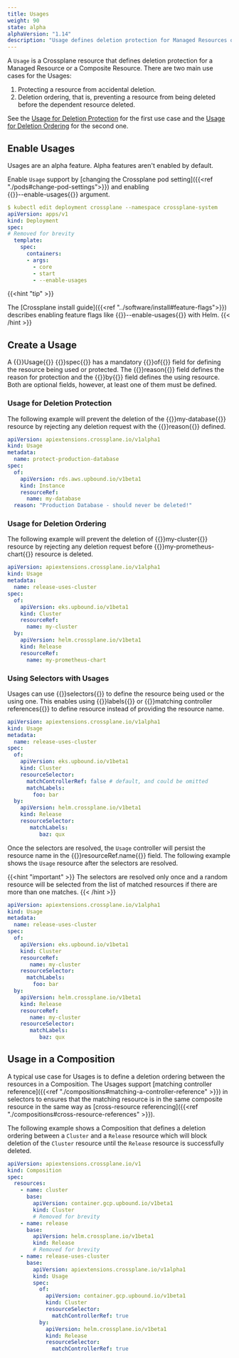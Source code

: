 ```yaml
---
title: Usages
weight: 90
state: alpha
alphaVersion: "1.14"
description: "Usage defines deletion protection for Managed Resources or Composites"
---
```


A `Usage` is a Crossplane resource that defines deletion protection for a 
Managed Resource or a Composite Resource. There are two main use cases for the
Usages:

1. Protecting a resource from accidental deletion.
2. Deletion ordering, that is, preventing a resource from being deleted before
   the dependent resource deleted.

See the [Usage for Deletion Protection](#usage-for-deletion-protection) for the
first use case and the [Usage for Deletion Ordering](#usage-for-deletion-ordering)
for the second one.

## Enable Usages
Usages are an alpha feature. Alpha features aren't enabled by default.

Enable `Usage` support by 
[changing the Crossplane pod setting]({{<ref "./pods#change-pod-settings">}})
and enabling  
{{<hover label="deployment" line="12">}}--enable-usages{{</hover>}}
argument.

```yaml {label="deployment",copy-lines="12"}
$ kubectl edit deployment crossplane --namespace crossplane-system
apiVersion: apps/v1
kind: Deployment
spec:
# Removed for brevity
  template:
    spec:
      containers:
      - args:
        - core
        - start
        - --enable-usages
```

{{<hint "tip" >}}

The [Crossplane install guide]({{<ref "../software/install#feature-flags">}}) 
describes enabling feature flags like 
{{<hover label="deployment" line="12">}}\-\-enable-usages{{</hover>}}
with Helm.
{{< /hint >}}

<!-- vale Google.Headings = NO -->
## Create a Usage
<!-- vale Google.Headings = YES -->

A {{<hover label="protect" line="2">}}Usage{{</hover>}}
{{<hover label="protect" line="5">}}spec{{</hover>}} has a mandatory
{{<hover label="protect" line="6">}}of{{</hover>}} field for defining the resource
being used or protected. The 
{{<hover label="protect" line="11">}}reason{{</hover>}} field defines the reason
for protection and the {{<hover label="order" line="11">}}by{{</hover>}} field
defines the using resource. Both are optional fields, however, at least one of 
them must be defined.

### Usage for Deletion Protection

The following example will prevent the deletion of the 
{{<hover label="protect" line="10">}}my-database{{</hover>}} resource by rejecting
any deletion request with the
{{<hover label="protect" line="11">}}reason{{</hover>}} defined.

```yaml {label="protect"}
apiVersion: apiextensions.crossplane.io/v1alpha1
kind: Usage
metadata:
  name: protect-production-database
spec:
  of:
    apiVersion: rds.aws.upbound.io/v1beta1
    kind: Instance
    resourceRef:
      name: my-database
  reason: "Production Database - should never be deleted!"
```

### Usage for Deletion Ordering

The following example will prevent the deletion of
{{<hover label="order" line="10">}}my-cluster{{</hover>}} resource by rejecting
any deletion request before 
{{<hover label="order" line="15">}}my-prometheus-chart{{</hover>}} resource is
deleted.

```yaml {label="order"}
apiVersion: apiextensions.crossplane.io/v1alpha1
kind: Usage
metadata:
  name: release-uses-cluster
spec:
  of:
    apiVersion: eks.upbound.io/v1beta1
    kind: Cluster
    resourceRef:
      name: my-cluster
  by:
    apiVersion: helm.crossplane.io/v1beta1
    kind: Release
    resourceRef:
      name: my-prometheus-chart
```

### Using Selectors with Usages

Usages can use {{<hover label="selectors" line="9">}}selectors{{</hover>}}
to define the resource being used or the using one.
This enables using {{<hover label="selectors" line="12">}}labels{{</hover>}} or
{{<hover label="selectors" line="11">}}matching controller references{{</hover>}}
to define resource instead of providing the resource name.

```yaml {label="selectors"}
apiVersion: apiextensions.crossplane.io/v1alpha1
kind: Usage
metadata:
  name: release-uses-cluster
spec:
  of:
    apiVersion: eks.upbound.io/v1beta1
    kind: Cluster
    resourceSelector:
      matchControllerRef: false # default, and could be omitted
      matchLabels:
        foo: bar
  by:
    apiVersion: helm.crossplane.io/v1beta1
    kind: Release
    resourceSelector:
       matchLabels:
          baz: qux
```

Once the selectors are resolved, the `Usage` controller will persist the
resource name in the 
{{<hover label="selectors-resolved" line="10">}}resourceRef.name{{</hover>}}
field. The following example shows the `Usage` resource after the selectors are
resolved.

{{<hint "important" >}}
The selectors are resolved only once and a random resource will be selected from
the list of matched resources if there are more than one matches.
{{< /hint >}}

```yaml {label="selectors-resolved"}
apiVersion: apiextensions.crossplane.io/v1alpha1
kind: Usage
metadata:
  name: release-uses-cluster
spec:
  of:
    apiVersion: eks.upbound.io/v1beta1
    kind: Cluster
    resourceRef:
       name: my-cluster
    resourceSelector:
      matchLabels:
        foo: bar
  by:
    apiVersion: helm.crossplane.io/v1beta1
    kind: Release
    resourceRef:
       name: my-cluster
    resourceSelector:
       matchLabels:
          baz: qux
```

## Usage in a Composition

A typical use case for Usages is to define a deletion ordering between the
resources in a Composition. The Usages support
[matching controller reference]({{<ref "./compositions#matching-a-controller-reference" >}})
in selectors to ensures that the matching resource is in the same composite
resource in the same way as [cross-resource referencing]({{<ref "./compositions#cross-resource-references" >}}).

The following example shows a Composition that defines a deletion ordering
between a `Cluster` and a `Release` resource which will block deletion of the
`Cluster` resource until the `Release` resource is successfully deleted.

```yaml {label="composition"}
apiVersion: apiextensions.crossplane.io/v1
kind: Composition
spec:
  resources:
    - name: cluster
      base:
        apiVersion: container.gcp.upbound.io/v1beta1
        kind: Cluster
        # Removed for brevity
    - name: release
      base:
        apiVersion: helm.crossplane.io/v1beta1
        kind: Release
        # Removed for brevity
    - name: release-uses-cluster
      base:
        apiVersion: apiextensions.crossplane.io/v1alpha1
        kind: Usage
        spec:
          of:
            apiVersion: container.gcp.upbound.io/v1beta1
            kind: Cluster
            resourceSelector:
              matchControllerRef: true
          by:
            apiVersion: helm.crossplane.io/v1beta1
            kind: Release
            resourceSelector:
              matchControllerRef: true
```
